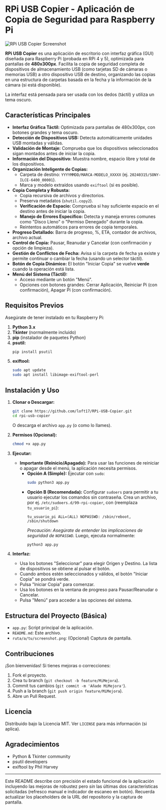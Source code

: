 # RPi USB Copier - Aplicación de Copia de Seguridad para Raspberry Pi

![RPi USB Copier Screenshot](ruta/a/tu/screenshot.png) <!-- Reemplaza con una captura de pantalla real -->

**RPi USB Copier** es una aplicación de escritorio con interfaz gráfica (GUI) diseñada para Raspberry Pi (probada en RPi 4 y 5), optimizada para pantallas de **480x300px**. Facilita la copia de seguridad completa de dispositivos de almacenamiento USB (como tarjetas SD de cámaras o memorias USB) a otro dispositivo USB de destino, organizando las copias en una estructura de carpetas basada en la fecha y la información de la cámara (si está disponible).

La interfaz está pensada para ser usada con los dedos (táctil) y utiliza un tema oscuro.

## Características Principales

*   **Interfaz Gráfica Táctil:** Optimizada para pantallas de 480x300px, con botones grandes y tema oscuro.
*   **Detección de Dispositivos USB:** Detecta automáticamente unidades USB montadas y válidas.
*   **Validación de Montaje:** Comprueba que los dispositivos seleccionados sigan montados antes de iniciar la copia.
*   **Información del Dispositivo:** Muestra nombre, espacio libre y total de los dispositivos.
*   **Organización Inteligente de Copias:**
    *   Carpeta de destino: `YYYYMMDD/MARCA-MODELO_XXXXX` (ej. `20240315/SONY-ILCE-6400_00001`).
    *   Marca y modelo extraídos usando `exiftool` (si es posible).
*   **Copia Completa y Robusta:**
    *   Copia recursiva de archivos y directorios.
    *   Preserva metadatos (`shutil.copy2`).
    *   **Verificación de Espacio:** Comprueba si hay suficiente espacio en el destino antes de iniciar la copia.
    *   **Manejo de Errores Específico:** Detecta y maneja errores comunes como "Disco Lleno" o "Permiso Denegado" durante la copia.
    *   Reintentos automáticos para errores de copia temporales.
*   **Progreso Detallado:** Barra de progreso, %, ETA, contador de archivos, archivo actual.
*   **Control de Copia:** Pausar, Reanudar y Cancelar (con confirmación y opción de limpieza).
*   **Gestión de Conflictos de Fecha:** Avisa si la carpeta de fecha ya existe y permite continuar o cambiar la fecha (usando un selector táctil).
*   **Botón de Copia Dinámico:** El botón "Iniciar Copia" se vuelve **verde** cuando la operación está lista.
*   **Menú del Sistema (Táctil):**
    *   Acceso mediante un botón "Menú".
    *   Opciones con botones grandes: Cerrar Aplicación, Reiniciar Pi (con confirmación), Apagar Pi (con confirmación).

## Requisitos Previos

Asegúrate de tener instalado en tu Raspberry Pi:

1.  **Python 3.x**
2.  **Tkinter** (normalmente incluido)
3.  **pip** (instalador de paquetes Python)
4.  **psutil:**
    ```bash
    pip install psutil
    ```
5.  **exiftool:**
    ```bash
    sudo apt update
    sudo apt install libimage-exiftool-perl
    ```

## Instalación y Uso

1.  **Clonar o Descargar:**
    ```bash
    git clone https://github.com/loft17/RPi-USB-Copier.git
    cd rpi-usb-copier
    ```
    O descarga el archivo `app.py` (o como lo llames).

2.  **Permisos (Opcional):**
    ```bash
    chmod +x app.py
    ```

3.  **Ejecutar:**

    *   **Importante (Reinicio/Apagado):** Para usar las funciones de reiniciar o apagar desde el menú, la aplicación necesita permisos.
        *   **Opción A (Simple):** Ejecutar con `sudo`:
            ```bash
            sudo python3 app.py
            ```
        *   **Opción B (Recomendada):** Configurar `sudoers` para permitir a tu usuario ejecutar los comandos sin contraseña. Crea un archivo, por ej. `/etc/sudoers.d/99-rpi-copier`, con (reemplaza `tu_usuario_pi`):
            ```
            tu_usuario_pi ALL=(ALL) NOPASSWD: /sbin/reboot, /sbin/shutdown
            ```
            *Precaución: Asegúrate de entender las implicaciones de seguridad de `NOPASSWD`.*
            Luego, ejecuta normalmente:
            ```bash
            python3 app.py
            ```

4.  **Interfaz:**
    *   Usa los botones "Seleccionar" para elegir Origen y Destino. La lista de dispositivos se obtiene al pulsar el botón.
    *   Cuando ambos estén seleccionados y válidos, el botón "Iniciar Copia" se pondrá verde.
    *   Pulsa "Iniciar Copia" para comenzar.
    *   Usa los botones en la ventana de progreso para Pausar/Reanudar o Cancelar.
    *   Pulsa "Menú" para acceder a las opciones del sistema.

## Estructura del Proyecto (Básica)

*   `app.py`: Script principal de la aplicación.
*   `README.md`: Este archivo.
*   `ruta/a/tu/screenshot.png`: (Opcional) Captura de pantalla.

## Contribuciones

¡Son bienvenidas! Si tienes mejoras o correcciones:
1.  Fork el proyecto.
2.  Crea tu branch (`git checkout -b feature/MiMejora`).
3.  Commit tus cambios (`git commit -m 'Añade MiMejora'`).
4.  Push a la branch (`git push origin feature/MiMejora`).
5.  Abre un Pull Request.

## Licencia

Distribuido bajo la Licencia MIT. Ver `LICENSE` para más información (si aplica).

## Agradecimientos

*   Python & Tkinter community
*   psutil developers
*   exiftool by Phil Harvey

---

Este README describe con precisión el estado funcional de la aplicación incluyendo las mejoras de robustez pero *sin* las últimas dos características solicitadas (refresco manual e indicador de escaneo en botón). Recuerda actualizar los placeholders de la URL del repositorio y la captura de pantalla.
